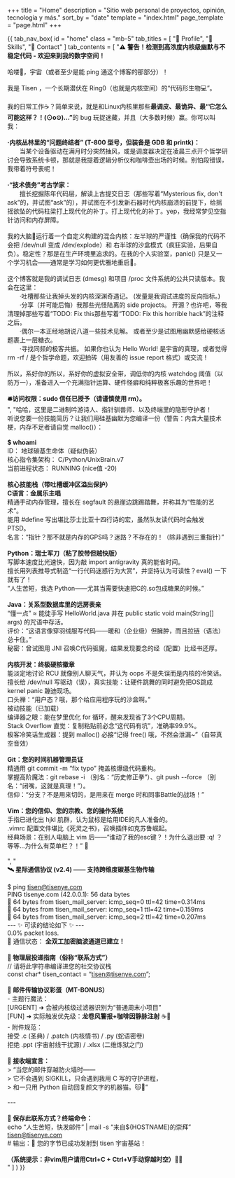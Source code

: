+++
title = "Home"
description = "Sitio web personal de proyectos, opinión, tecnología y más."
sort_by = "date"
template = "index.html"
page_template = "page.html"
+++


{{ tab_nav_box(
        id = "home"
        class = "mb-5"
        tab_titles = [
            "👋 Profile",
            "📝 Skills",
            "📧 Contact"
        ]
        tab_contents = [
            "⚠️  <b>警告！检测到高浓度内核级幽默与不稳定代码 - 欢迎来到我的数字空间！</b><br>
			<br>
			哈喽👏，宇宙（或者至少是能 ping 通这个博客的那部分）！<br>
			<br>
			我是 Tisen ，一个长期潜伏在 Ring0（也就是内核空间）的“代码形生物💻”。<br>
			<br>
			我的日常工作☕️？简单来说，就是和Linux内核里那些<b>最调皮、最诡异、最“它怎么可能这样？！(⊙o⊙)…”</b>的 bug 玩捉迷藏，并且（大多数时候）赢。你可以叫我：<br>
			<br>
			<b>·内核丛林里的“问题终结者” (T-800 型号，但装备是 GDB 和 printk)：</b> <br>
			&emsp;&emsp;当某个设备驱动在满月时分突然抽风，或是调度器决定在凌晨三点开个哲学研讨会导致系统卡顿，那就是我提着逻辑分析仪和咖啡壶出场的时候。别怕段错误，我带着符号表呢！<br>
			<br>
			<b>·“技术债务”考古学家：</b> <br>
			&emsp;&emsp;擅长挖掘陈年代码层，解读上古提交日志（那些写着“Mysterious fix, don't ask”的，并试图“ask”的），并试图在不引发新石器时代内核崩溃的前提下，给摇摇欲坠的代码柱梁打上现代化的补丁。打上现代化的补丁。yep，我经常梦见空指针访问和内存屏障。 <br>
			<br>
			我的大脑🧠运行着一个自定义构建的混合内核：左半球的严谨性（确保我的代码不会把 /dev/null 变成 /dev/explode）和 右半球的沙盒模式（疯狂实验，后果自负）。稳定性？那是在生产环境里追求的。在我的个人实验室，panic() 只是又一个学习机会——通常是学习如何更优雅地重启🏥。<br>
			<br>
			这个博客就是我的调试日志 (dmesg) 和项目 /proc 文件系统的公共只读版本。我会在这里：<br>
			&emsp;&emsp;·吐槽那些让我掉头发的内核深渊奇遇记。 (发量是我调试进度的反向指标。)<br>
			&emsp;&emsp;·分享（并可能后悔）我那些光怪陆离的 side projects。 开源？也许吧，等我清理掉那些写着“TODO: Fix this那些写着“TODO: Fix this horrible hack”的注释之后。<br>
			&emsp;&emsp;·偶尔一本正经地胡说八道一些技术见解。 或者至少是试图用幽默感给硬核话题裹上一层糖衣。<br>
			&emsp;&emsp;·寻找同频的极客共振。 如果你也认为 Hello World! 是宇宙的真理，或者觉得 rm -rf / 是个哲学命题，欢迎拍砖（用友善的 issue report 格式）或交流！<br>
			<br>
			所以，系好你的所以，系好你的虚拟安全带，调低你的内核 watchdog 阈值（以防万一），准备进入一个充满指针运算、硬件怪癖和纯粹极客乐趣的世界吧！<br>
			<br>
			<b>🛎访问权限：sudo 信任已授予（请谨慎使用 rm）。</b><br>
			",
			"哈哈，这里是二进制吟游诗人、指针驯兽师、以及终端里的隐形守护者！<br>
			听说您要一份技能简历？让我们用硅基幽默为您编译一份（警告：内含大量技术梗，内存不足者请自觉 malloc()）：<br>
<br>
			<b>$ whoami</b><br>
			ID： 地球碳基生命体（疑似伪装）<br>
			核心指令集架构： C/Python/UnixBrain.v7<br>
			当前进程状态： RUNNING (nice值 -20)<br>
<br>
			<b>核心技能栈（带吐槽缓冲区溢出保护）</b><br>
			<b>C语言：金属乐主唱</b><br>
			精通手动内存管理，擅长在 segfault 的悬崖边跳踢踏舞，并称其为“性能的艺术”。<br>
			能用 #define 写出堪比莎士比亚十四行诗的宏，虽然队友读代码时会触发 PTSD。<br>
			名言：“指针？那不就是内存的GPS吗？迷路？不存在的！（除非遇到三重指针）”<br>
			<br>
			<b>Python：瑞士军刀（粘了胶带但贼快版）</b><br>
			写脚本速度比光速快，因为敲 import antigravity 真的能省时间。<br>
			擅长用列表推导式制造“一行代码迷惑行为大赏”，并坚持认为可读性？eval() 一下就有了！<br>
			“人生苦短，我选 Python——尤其当需要快速把C的.so包成糖果的时候。”<br>
			<br>
			<b>Java：关系型数据库里的远房表亲</b><br>
			“懂一点” ≈ 能徒手写 HelloWorld.java 并在 public static void main(String[] args) 的咒语中存活。<br>
			评价：“这语言像穿羽绒服写代码——暖和（企业级）但臃肿，而且拉链（语法）总卡住。”<br>
			秘密：曾试图用 JNI 召唤C代码驱魔，结果发现要念的经（配置）比经书还厚。<br>
			<br>
			<b>内核开发：终极硬核徽章</b><br>
			能淡定地讨论 RCU 就像别人聊天气，并认为 oops 不是失误而是内核的冷笑话。<br>
			擅长给 /dev/null 写驱动（误），真实技能：让硬件跳舞的同时避免把OS跳成 kernel panic 蹦迪现场。<br>
			口头禅：“用户态？哦，那个给应用程序玩的沙盒啊。”<br>
			被动技能（已加载）<br>
			编译器之眼：能在梦里优化 for 循环，醒来发现省了3个CPU周期。<br>
			Stack Overflow 直觉：复制粘贴前必念“这代码有坑”，准确率99.9%。<br>
			极客冷笑话生成器：提到 malloc() 必接“记得 free() 哦，不然会泄漏~”（自带真空音效）<br>
			<br>
			<b>Git：您的时间机器管理员证</b><br>
			精通用 git commit -m “fix typo” 掩盖核爆级代码重构。<br>
			掌握高阶魔法：git rebase -i （别名：“历史修正拳”）、git push --force （别名：“闭嘴，这就是真理！”）。<br>
			信仰：“分支？不是用来切的，是用来在 merge 时和同事Battle的战场！”<br>
			<br>
			<b>Vim：您的信仰、您的宗教、您的操作系统</b><br>
			手指已进化出 hjkl 肌群，认为鼠标是给用IDE的凡人准备的。<br>
			.vimrc 配置文件堪比《死灵之书》，召唤插件如克苏鲁崛起。<br>
			经典场景：在别人电脑上 vim 后——“谁动了我的esc键？！为什么退出要 :q! ？等等...为什么有菜单栏？！” 🤯<br>
			<br>
			",
            "
			<br>
			<b>🛰️ 星际通信协议 (v2.4) —— 支持跨维度碳基生物传输</b><br>
			<br>
			$ ping tisen@tisenye.com<br>
			PING tisenye.com (42.0.0.1): 56 data bytes<br>
			📨 64 bytes from tisen_mail_server: icmp_seq=0 ttl=42 time=0.314ms<br>
			📨 64 bytes from tisen_mail_server: icmp_seq=1 ttl=42 time=0.159ms<br>
			📨 64 bytes from tisen_mail_server: icmp_seq=2 ttl=42 time=0.207ms<br>
			--- ✨ 可读的结论如下 ✨ ---<br>
			0.0% packet loss.<br>
			📡 通信状态： <b>全双工加密脑波通道已建立！</b><br>
			<br>
			<b>📮 物理层投递指南（俗称“联系方式”）</b><br>
			// 请将此字符串编译进您的社交协议栈<br>
			const char* tisen_contact = “tisen@tisenye.com”;<br>
			<br>
			<b>📨 邮件传输协议彩蛋（MT-BONUS）</b><br>
			- 主题行魔法：<br>
			[URGENT] ➜ 会被内核级过滤器识别为“普通周末小项目”<br>
			[FUN] ➜ 实际触发优先级：**龙卷风警报+咖啡因静脉注射** ☕💉<br>
			- 附件规范：<br>
			接受 .c (圣典) / .patch (内核情书) / .py (蛇语密卷)<br>
			拒绝 .ppt (宇宙射线干扰源) / .xlsx (二维炼狱之门)<br>
			<br>
			<b>📡 接收端宣言：</b><br>
			> “当您的邮件穿越防火墙时——<br>
			> 它不会遇到 SIGKILL，只会遇到我用 C 写的守护进程，<br>
			> 和一只用 Python 自动回复颜文字的机器猫。🐱💬”<br>
			<br>
			---<br>
			<br>
			<b>💾 保存此联系方式？终端命令：</b><br>
			echo “人生苦短，快发邮件” | mail -s “来自${HOSTNAME}的崇拜” tisen@tisenye.com<br>
			# 输出：💌 您的字节已成功发射到 tisen 宇宙基站！<br>
			<br>
			<b>（系统提示：非vim用户请用Ctrl+C + Ctrl+V手动穿越时空）🚪✨</b><br>
			"
        ]
    )
}}

<!--
## Patrocinio

[![Liberapay](https://img.shields.io/badge/Financia%20mi%20trabajo-F6C915?style=flat&logo=liberapay&logoColor=ffffff "Finance my work")](https://liberapay.com/gersonbenavides/donate)  [![PayPal](https://img.shields.io/badge/Realiza%20una%20donación-00457C?style=flat&logo=paypal "Make a donation")](https://paypal.me/gersonbdev?country.x=CO&locale.x=es_XC)
-->
